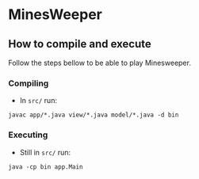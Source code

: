 # MinesWeeper

## How to compile and execute
Follow the steps bellow to be able to play Minesweeper.
### Compiling
 - In `src/` run:

``javac app/*.java view/*.java model/*.java -d bin
``
### Executing
 - Still in `src/` run:

``java -cp bin app.Main
`` 

